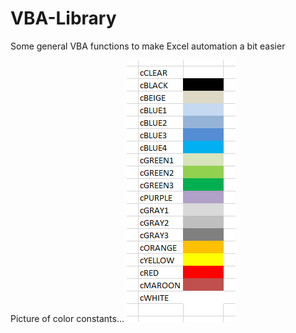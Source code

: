 # VBA-Library

Some general VBA functions to make Excel automation a bit easier


Picture of color constants...
![colors image](vbalibrary_Colors.png)
